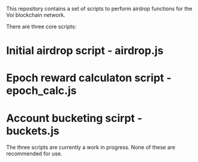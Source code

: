 This repository contains a set of scripts to perform airdrop functions for the Voi blockchain network.

There are three core scripts:
# Initial airdrop script - airdrop.js
# Epoch reward calculaton script - epoch_calc.js
# Account bucketing scirpt - buckets.js

The three scripts are currently a work in progress. None of these are recommended for use.
